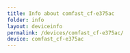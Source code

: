 ```yaml
---
title: Info about comfast_cf-e375ac
folder: info
layout: deviceinfo
permalink: /devices/comfast_cf-e375ac/
device: comfast_cf-e375ac
---
```

